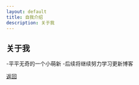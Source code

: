```yaml
---
layout: default
title: 自我介绍
description: 关于我
---
```


## 关于我

-平平无奇的一个小萌新
-后续将继续努力学习更新博客

[返回](./)
